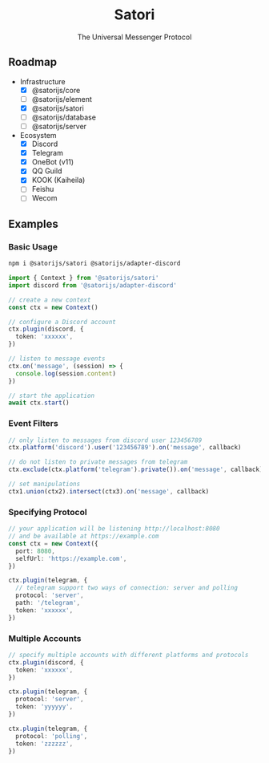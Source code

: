 <div align="center">
  <h1 id="satori">Satori</h1>
  <p>The Universal Messenger Protocol</p>
</div>

## Roadmap

- Infrastructure
  - [x] @satorijs/core
  - [ ] @satorijs/element
  - [x] @satorijs/satori
  - [ ] @satorijs/database
  - [ ] @satorijs/server
- Ecosystem
  - [x] Discord
  - [x] Telegram
  - [x] OneBot (v11)
  - [x] QQ Guild
  - [x] KOOK (Kaiheila)
  - [ ] Feishu
  - [ ] Wecom

## Examples

### Basic Usage

```sh
npm i @satorijs/satori @satorijs/adapter-discord
```

```ts
import { Context } from '@satorijs/satori'
import discord from '@satorijs/adapter-discord'

// create a new context
const ctx = new Context()

// configure a Discord account
ctx.plugin(discord, {
  token: 'xxxxxx',
})

// listen to message events
ctx.on('message', (session) => {
  console.log(session.content)
})

// start the application
await ctx.start()
```

### Event Filters

```ts
// only listen to messages from discord user 123456789
ctx.platform('discord').user('123456789').on('message', callback)

// do not listen to private messages from telegram
ctx.exclude(ctx.platform('telegram').private()).on('message', callback)

// set manipulations
ctx1.union(ctx2).intersect(ctx3).on('message', callback)
```

### Specifying Protocol

```ts
// your application will be listening http://localhost:8080
// and be available at https://example.com
const ctx = new Context({
  port: 8080,
  selfUrl: 'https://example.com',
})

ctx.plugin(telegram, {
  // telegram support two ways of connection: server and polling
  protocol: 'server',
  path: '/telegram',
  token: 'xxxxxx',
})
```

### Multiple Accounts

```ts
// specify multiple accounts with different platforms and protocols
ctx.plugin(discord, {
  token: 'xxxxxx',
})

ctx.plugin(telegram, {
  protocol: 'server',
  token: 'yyyyyy',
})

ctx.plugin(telegram, {
  protocol: 'polling',
  token: 'zzzzzz',
})
```
